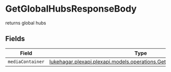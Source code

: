 # GetGlobalHubsResponseBody

returns global hubs


## Fields

| Field                                                                                                                             | Type                                                                                                                              | Required                                                                                                                          | Description                                                                                                                       |
| --------------------------------------------------------------------------------------------------------------------------------- | --------------------------------------------------------------------------------------------------------------------------------- | --------------------------------------------------------------------------------------------------------------------------------- | --------------------------------------------------------------------------------------------------------------------------------- |
| `mediaContainer`                                                                                                                  | [lukehagar.plexapi.plexapi.models.operations.GetGlobalHubsMediaContainer](../../models/operations/GetGlobalHubsMediaContainer.md) | :heavy_minus_sign:                                                                                                                | N/A                                                                                                                               |